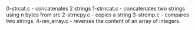 0-strcat.c - concatenates 2 strings
1-strncat.c - concatenates two strings using n bytes from src
2-strncpy.c - copies a string
3-strcmp.c - compares two strings.
4-rev_array.c - reverses the content of an array of integers.







